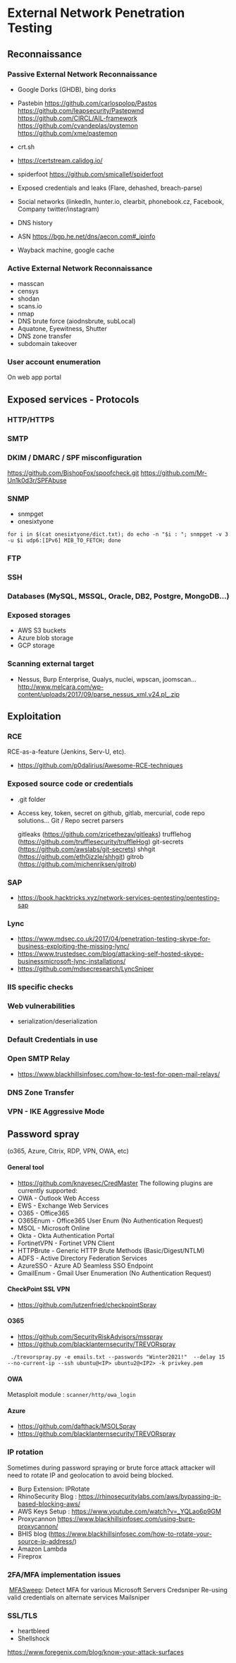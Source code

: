 # External Network Penetration Testing

## Reconnaissance
### Passive External Network Reconnaissance
- Google Dorks (GHDB), bing dorks
- Pastebin
https://github.com/carlospolop/Pastos
https://github.com/leapsecurity/Pastepwnd
https://github.com/CIRCL/AIL-framework
https://github.com/cvandeplas/pystemon
https://github.com/xme/pastemon
- crt.sh
- https://certstream.calidog.io/
- spiderfoot
https://github.com/smicallef/spiderfoot
- Exposed credentials and leaks (Flare, dehashed, breach-parse)
- Social networks (linkedIn, hunter.io, clearbit, phonebook.cz, Facebook, Company twitter/instagram)
- DNS history
- ASN
https://bgp.he.net/dns/aecon.com#_ipinfo

- Wayback machine, google cache

### Active External Network Reconnaissance
- masscan
- censys
- shodan
- scans.io
- nmap
- DNS brute force (aiodnsbrute, subLocal)
- Aquatone, Eyewitness, Shutter
- DNS zone transfer
- subdomain takeover
  
### User account enumeration
On web app portal







## Exposed services - Protocols
### HTTP/HTTPS

### SMTP

### DKIM / DMARC / SPF misconfiguration
https://github.com/BishopFox/spoofcheck.git
https://github.com/Mr-Un1k0d3r/SPFAbuse

### SNMP
- snmpget
- onesixtyone

```
for i in $(cat onesixtyone/dict.txt); do echo -n "$i : "; snmpget -v 3 -u $i udp6:[IPv6] MIB_TO_FETCH; done
```

### FTP

### SSH

### Databases (MySQL, MSSQL, Oracle, DB2, Postgre, MongoDB...)

### Exposed storages
- AWS S3 buckets
- Azure blob storage
- GCP storage

### Scanning external target
- Nessus, Burp Enterprise, Qualys, nuclei, wpscan, joomscan...
http://www.melcara.com/wp-content/uploads/2017/09/parse_nessus_xml.v24.pl_.zip








## Exploitation
### RCE
RCE-as-a-feature (Jenkins, Serv-U, etc).
- https://github.com/p0dalirius/Awesome-RCE-techniques

### Exposed source code or credentials
- .git folder
- Access key, token, secret on github, gitlab, mercurial, code repo solutions...
Git / Repo secret parsers

    gitleaks (https://github.com/zricethezav/gitleaks)
    trufflehog (https://github.com/trufflesecurity/truffleHog)
    git-secrets (https://github.com/awslabs/git-secrets)
    shhgit (https://github.com/eth0izzle/shhgit)
    gitrob (https://github.com/michenriksen/gitrob)

### SAP
- https://book.hacktricks.xyz/network-services-pentesting/pentesting-sap
  
### Lync
- https://www.mdsec.co.uk/2017/04/penetration-testing-skype-for-business-exploiting-the-missing-lync/
- https://www.trustedsec.com/blog/attacking-self-hosted-skype-businessmicrosoft-lync-installations/
- https://github.com/mdsecresearch/LyncSniper

### IIS specific checks

### Web vulnerabilities
- serialization/deserialization

### Default Credentials in use


### Open SMTP Relay
- https://www.blackhillsinfosec.com/how-to-test-for-open-mail-relays/

### DNS Zone Transfer


### VPN - IKE Aggressive Mode

## Password spray
(o365, Azure, Citrix, RDP, VPN, OWA, etc)

#### General tool
- https://github.com/knavesec/CredMaster
The following plugins are currently supported:
- OWA - Outlook Web Access
- EWS - Exchange Web Services
- O365 - Office365
- O365Enum - Office365 User Enum (No Authentication Request)
- MSOL - Microsoft Online
- Okta - Okta Authentication Portal
- FortinetVPN - Fortinet VPN Client
- HTTPBrute - Generic HTTP Brute Methods (Basic/Digest/NTLM)
- ADFS - Active Directory Federation Services
- AzureSSO - Azure AD Seamless SSO Endpoint
- GmailEnum - Gmail User Enumeration (No Authentication Request)

#### CheckPoint SSL VPN 
- https://github.com/lutzenfried/checkpointSpray

#### O365
- https://github.com/SecurityRiskAdvisors/msspray
- https://github.com/blacklanternsecurity/TREVORspray

```
 ./trevorspray.py -e emails.txt --passwords "Winter2021!"  --delay 15 --no-current-ip --ssh ubuntu@<IP> ubuntu2@<IP2> -k privkey.pem
 ```

#### OWA
Metasploit module : ```scanner/http/owa_login```

#### Azure
- https://github.com/dafthack/MSOLSpray
- https://github.com/blacklanternsecurity/TREVORspray

### IP rotation
Sometimes during password spraying or brute force attack attacker will need to rotate IP and geolocation to avoid being blocked.

- Burp Extension: IPRotate
- RhinoSecurity Blog : https://rhinosecuritylabs.com/aws/bypassing-ip-based-blocking-aws/
- AWS Keys Setup : https://www.youtube.com/watch?v=_YQLao6p9GM
- Proxycannon https://www.blackhillsinfosec.com/using-burp-proxycannon/
- BHIS blog (https://www.blackhillsinfosec.com/how-to-rotate-your-source-ip-address/)
- Amazon Lambda
- Fireprox

### 2FA/MFA implementation issues
​
[MFASweep](https://github.com/dafthack/MFASweep): Detect MFA for various Microsoft Servers
Credsniper
Re-using valid credentials on alternate services
Mailsniper

### SSL/TLS
- heartbleed
- Shellshock



https://www.foregenix.com/blog/know-your-attack-surfaces